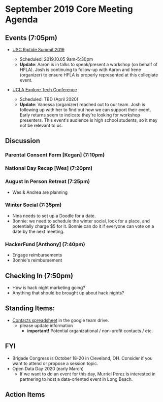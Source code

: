 # September 2019 Core Meeting Agenda

## Events (7:05pm)

* [USC Riptide Summit 2019](https://uscriptide.com)
  * Scheduled: 2019.10.05 9am-5:30pm
  * __Update__: Aaron is in talks to speak/present a workshop (on behalf of HFLA). Josh is continuing to follow-up with Aaron and Irene (organizer) to ensure HFLA is properly represented at this collegiate event.
  
* [UCLA Explore Tech Conference](https://exploretech.la)
  * Scheduled: TBD (April 2020)
  * __Update__: Vanessa (organizer) reached out to our team. Josh is following up with her to find out how we can support their event. Early returns seem to indicate they're looking for workshop presenters. This event's audience is high school students, so it may not be relevant to us. 


## Discussion

### Parental Consent Form [Kegan] (7:10pm)

### National Day Recap [Wes] (7:20pm)

### August In Person Retreat (7:25pm)

- Wes & Andrea are planning

### Winter Social (7:35pm)

- Nina needs to set up a Doodle for a date.
- Bonnie: we need to schedule the winter social, look for a place, and potentially charge $5 for it.  Bonnie can do it if everyone can vote on a date by the next meeting.

### HackerFund [Anthony] (7:40pm)

- Engage reimbursements
- Bonnie's reimbursement

## Checking In (7:50pm)

* How is hack night marketing going?
* Anything that should be brought up about hack nights?

## Standing Items:

* [Contacts spreadsheet](https://docs.google.com/spreadsheets/d/1hb25B49UVwi87mXBA420q1vDS5pJJvR8AGfI9G9PNc0/) 
in the google team drive.
  * please update information
    * **important!** Potential organizational / non-profit contacts / etc.

## FYI

* Brigade Congress is October 18-20 in Cleveland, OH. Consider if you want to attend or propose a session topic.
* Open Data Day 2020 (early March)
  * If we want to do an event for this day, Murriel Perez is interested in partnering to host a data-oriented event in Long Beach.

## Action Items
